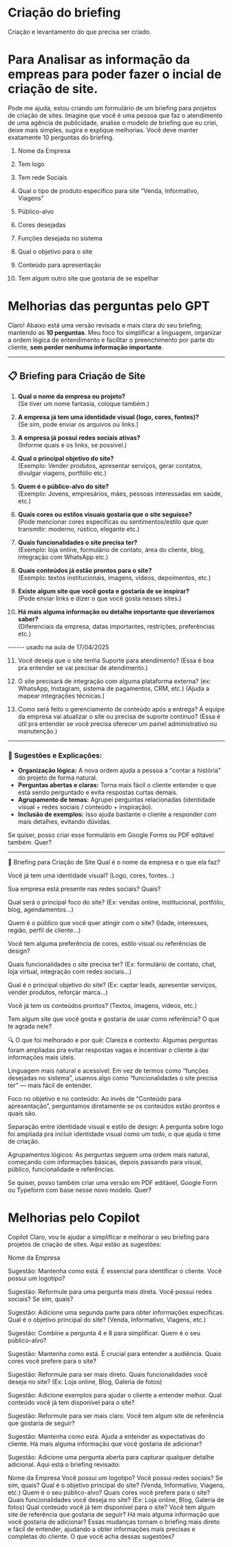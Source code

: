 # Criação do briefing

Criação e levantamento do que precisa ser criado.

# Para Analisar as informação da empreas para poder fazer o incial de criação de site.

Pode me ajuda, estou criando um formulário de um briefing para projetos de criação de sites. Imagine que você é uma pessoa que faz o atendimento de uma agência de publicidade, analise o modelo de briefing que eu criei, deixe mais simples, sugira e explique melhorias. Você deve manter exatamente 10 perguntas do briefing.

01.	Nome da Empresa

02.	Tem logo

03.	Tem rede Sociais

04.	Qual o tipo de produto específico para site “Venda, Informativo, Viagens”

05.	Público-alvo

06.	Cores desejadas

07.	Funções desejada no sistema

08.	Qual o objetivo para o site

09.	Conteúdo para apresentação

10.	Tem algum outro site que gostaria de se espelhar


# Melhorias das perguntas pelo GPT

Claro! Abaixo está uma versão revisada e mais clara do seu briefing, mantendo as **10 perguntas**. Meu foco foi simplificar a linguagem, organizar a ordem lógica de entendimento e facilitar o preenchimento por parte do cliente, **sem perder nenhuma informação importante**.

---

## 📋 Briefing para Criação de Site

1. **Qual o nome da empresa ou projeto?**  
   (Se tiver um nome fantasia, coloque também.)

2. **A empresa já tem uma identidade visual (logo, cores, fontes)?**  
   (Se sim, pode enviar os arquivos ou links.)

3. **A empresa já possui redes sociais ativas?**  
   (Informe quais e os links, se possível.)

4. **Qual o principal objetivo do site?**  
   (Exemplo: Vender produtos, apresentar serviços, gerar contatos, divulgar viagens, portfólio etc.)

5. **Quem é o público-alvo do site?**  
   (Exemplo: Jovens, empresários, mães, pessoas interessadas em saúde, etc.)

6. **Quais cores ou estilos visuais gostaria que o site seguisse?**  
   (Pode mencionar cores específicas ou sentimentos/estilo que quer transmitir: moderno, rústico, elegante etc.)

7. **Quais funcionalidades o site precisa ter?**  
   (Exemplo: loja online, formulário de contato, área do cliente, blog, integração com WhatsApp etc.)

8. **Quais conteúdos já estão prontos para o site?**  
   (Exemplo: textos institucionais, imagens, vídeos, depoimentos, etc.)

9. **Existe algum site que você gosta e gostaria de se inspirar?**  
   (Pode enviar links e dizer o que você gosta nesses sites.)

10. **Há mais alguma informação ou detalhe importante que deveríamos saber?**  
   (Diferenciais da empresa, datas importantes, restrições, preferências etc.)

------ usado na aula de 17/04/2025

11. Você deseja que o site tenha Suporte para atendimento?
(Essa é boa pra entender se vai precisar de atendimento.)

12. O site precisará de integração com alguma plataforma externa? (ex: WhatsApp, Instagram, sistema de pagamentos, CRM, etc.)
(Ajuda a mapear integrações técnicas.)

13. Como será feito o gerenciamento de conteúdo após a entrega? A equipe da empresa vai atualizar o site ou precisa de suporte contínuo?
(Essa é útil pra entender se você precisa oferecer um painel administrativo ou manutenção.)
---

### 🧠 Sugestões e Explicações:

- **Organização lógica:** A nova ordem ajuda a pessoa a "contar a história" do projeto de forma natural.
- **Perguntas abertas e claras:** Torna mais fácil o cliente entender o que está sendo perguntado e evita respostas curtas demais.
- **Agrupamento de temas:** Agrupei perguntas relacionadas (identidade visual + redes sociais / conteúdo + inspiração).
- **Inclusão de exemplos:** Isso ajuda bastante o cliente a responder com mais detalhes, evitando dúvidas.

Se quiser, posso criar esse formulário em Google Forms ou PDF editável também. Quer?



----------

🔹 Briefing para Criação de Site
Qual é o nome da empresa e o que ela faz?

Você já tem uma identidade visual? (Logo, cores, fontes...)

Sua empresa está presente nas redes sociais? Quais?

Qual será o principal foco do site? (Ex: vendas online, institucional, portfólio, blog, agendamentos...)

Quem é o público que você quer atingir com o site? (Idade, interesses, região, perfil de cliente...)

Você tem alguma preferência de cores, estilo visual ou referências de design?

Quais funcionalidades o site precisa ter? (Ex: formulário de contato, chat, loja virtual, integração com redes sociais...)

Qual é o principal objetivo do site? (Ex: captar leads, apresentar serviços, vender produtos, reforçar marca...)

Você já tem os conteúdos prontos? (Textos, imagens, vídeos, etc.)

Tem algum site que você gosta e gostaria de usar como referência? O que te agrada nele?

🔍 O que foi melhorado e por quê:
Clareza e contexto: Algumas perguntas foram ampliadas pra evitar respostas vagas e incentivar o cliente a dar informações mais úteis.

Linguagem mais natural e acessível: Em vez de termos como “funções desejadas no sistema”, usamos algo como “funcionalidades o site precisa ter” — mais fácil de entender.

Foco no objetivo e no conteúdo: Ao invés de “Conteúdo para apresentação”, perguntamos diretamente se os conteúdos estão prontos e quais são.

Separação entre identidade visual e estilo de design: A pergunta sobre logo foi ampliada pra incluir identidade visual como um todo, o que ajuda o time de criação.

Agrupamentos lógicos: As perguntas seguem uma ordem mais natural, começando com informações básicas, depois passando para visual, público, funcionalidade e referências.

Se quiser, posso também criar uma versão em PDF editável, Google Form ou Typeform com base nesse novo modelo. Quer?


# Melhorias pelo Copilot

Copilot
Claro, vou te ajudar a simplificar e melhorar o seu briefing para projetos de criação de sites. Aqui estão as sugestões:

Nome da Empresa

Sugestão: Mantenha como está. É essencial para identificar o cliente.
Você possui um logotipo?

Sugestão: Reformule para uma pergunta mais direta.
Você possui redes sociais? Se sim, quais?

Sugestão: Adicione uma segunda parte para obter informações específicas.
Qual é o objetivo principal do site? (Venda, Informativo, Viagens, etc.)

Sugestão: Combine a pergunta 4 e 8 para simplificar.
Quem é o seu público-alvo?

Sugestão: Mantenha como está. É crucial para entender a audiência.
Quais cores você prefere para o site?

Sugestão: Reformule para ser mais direto.
Quais funcionalidades você deseja no site? (Ex: Loja online, Blog, Galeria de fotos)

Sugestão: Adicione exemplos para ajudar o cliente a entender melhor.
Qual conteúdo você já tem disponível para o site?

Sugestão: Reformule para ser mais claro.
Você tem algum site de referência que gostaria de seguir?

Sugestão: Mantenha como está. Ajuda a entender as expectativas do cliente.
Há mais alguma informação que você gostaria de adicionar?

Sugestão: Adicione uma pergunta aberta para capturar qualquer detalhe adicional.
Aqui está o briefing revisado:

Nome da Empresa
Você possui um logotipo?
Você possui redes sociais? Se sim, quais?
Qual é o objetivo principal do site? (Venda, Informativo, Viagens, etc.)
Quem é o seu público-alvo?
Quais cores você prefere para o site?
Quais funcionalidades você deseja no site? (Ex: Loja online, Blog, Galeria de fotos)
Qual conteúdo você já tem disponível para o site?
Você tem algum site de referência que gostaria de seguir?
Há mais alguma informação que você gostaria de adicionar?
Essas mudanças tornam o briefing mais direto e fácil de entender, ajudando a obter informações mais precisas e completas do cliente. O que você acha dessas sugestões?
